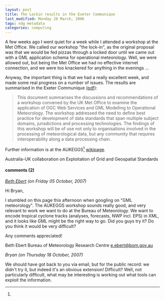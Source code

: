 ```yaml
---
layout: post
title: The Lockin results in the Exeter Communique
last_modified: Monday 20 March, 2006
tags: ndg metadata
categories: computing
---
```

A few weeks ago I went quiet for a week while I attended a workshop at the Met Office. We called our workshop "the lock-in", as the original proposal was that we would be fed pizzas through a locked door until we came out with a GML application schema for operational meteorology.  Well, we were allowed out, but being the Met Office we had no effective internet connection, and we were too knackered for anything in the evenings ... 

Anyway, the important thing is that we had a really excellent week, and made some real progress on a number of issues. The results are summarised in the
 Exeter Communique ([pdf](/assets/papers/TanEA06.pdf)): 
<blockquote>This document summarises the discussions and recommendations of a workshop convened by the UK Met Office to examine the application of OGC Web Services and GML Modelling to Operational Meteorology. The workshop addressed the need to define best practice for development of data standards that span multiple subject domains, jurisdictions and processing technologies. The
findings of this workshop will be of use not only to organisations involved in the processing of meteorological data, but any community that requires interoperability along a data processing chain.
</blockquote>

Further information is at the AUKEGGS[^1] [ wikipage](https://www.seegrid.csiro.au/twiki/bin/view/AUKEGGS/MetOfficeOperationalMeteorologyWorkshop).
[^1]:
Australia-UK collaboration on Exploitation of Grid and Geospatial Standards


#### comments (2)

*[Beth Ebert](e.ebert@bom.gov.au) (on Friday 05 October, 2007)*

Hi Bryan,

I stumbled on this page this afternoon when googling on "GML meteorology". The AUKEGGS workshop sounds really good, and very relevant to work we want to do at the Bureau of Meteorology. We want to encode tropical cyclone tracks (analyses, forecasts, NWP incl. EPS) in XML, and it looks like GML might be the right way to go. Did you guys try it? Do you think it would be very difficult?

Any comments appreciated!

Beth Ebert
Bureau of Meteorology Research Centre
e.ebert@bom.gov.au

*Bryan (on Thursday 18 October, 2007)*

We should have got back to you via email, but for the public record: we didn't try it, but indeed it's an obvious extension! Difficult? Well, not particularly difficult, what may be interesting is working out what tools can exploit the information. 
